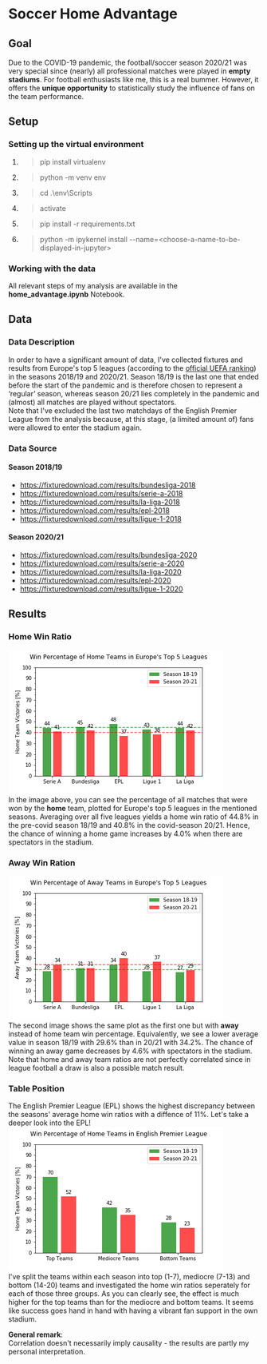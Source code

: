 # Soccer Home Advantage

## Goal
Due to the COVID-19 pandemic, the football/soccer season 2020/21 was very special since (nearly) all professional matches were played in **empty stadiums**. For football enthusiasts like me, this is a real bummer. However, it offers the **unique opportunity** to statistically study the influence of fans on the team performance.


## Setup

### Setting up the virtual environment

1. >pip install virtualenv
2. >python -m venv env
3. > cd .\env\Scripts
4. >activate
5. >pip install -r requirements.txt
6. >python -m ipykernel install --name=\<choose-a-name-to-be-displayed-in-jupyter\>

### Working with the data
All relevant steps of my analysis are available in the **home_advantage.ipynb** Notebook.


## Data
### Data Description
In order to have a significant amount of data, I've collected fixtures and results from Europe's top 5 leagues (according to the [official UEFA ranking](https://www.uefa.com/memberassociations/uefarankings/country/#/yr/2021)) in the seasons 2018/19 and 2020/21. Season 18/19 is the last one that ended before the start of the pandemic and is therefore chosen to represent a &#8216;regular&#8217; season, whereas season 20/21 lies completely in the pandemic and (almost) all matches are played without spectators.   
Note that I've excluded the last two matchdays of the English Premier League from the analysis because, at this stage, (a limited amount of) fans were allowed to enter the stadium again.  

### Data Source
#### Season 2018/19  
* https://fixturedownload.com/results/bundesliga-2018  
* https://fixturedownload.com/results/serie-a-2018  
* https://fixturedownload.com/results/la-liga-2018  
* https://fixturedownload.com/results/epl-2018  
* https://fixturedownload.com/results/ligue-1-2018  
#### Season 2020/21  
* https://fixturedownload.com/results/bundesliga-2020  
* https://fixturedownload.com/results/serie-a-2020  
* https://fixturedownload.com/results/la-liga-2020  
* https://fixturedownload.com/results/epl-2020  
* https://fixturedownload.com/results/ligue-1-2020  


## Results
### Home Win Ratio
![Home Team Victories [%]](plots//europe_home_win_percentages.png)  
In the image above, you can see the percentage of all matches that were won by the **home** team, plotted for Europe's top 5 leagues in the mentioned seasons. Averaging over all five leagues yields a home win ratio of 44.8%  in the pre-covid season 18/19 and 40.8% in the covid-season 20/21. Hence, the chance of winning a home game increases by 4.0% when there are spectators in the stadium. 

### Away Win Ration
![Away Team Victories [%]](plots//europe_away_win_percentages.png)   
The second image shows the same plot as the first one but with **away** instead of home team win percentage. Equivalently, we see a lower average value in season 18/19 with 29.6% than in 20/21 with 34.2%. The chance of winning an away game decreases by 4.6% with spectators in the stadium. Note that home and away team ratios are not perfectly correlated since in league football a draw is also a possible match result. 

### Table Position 
The English Premier League (EPL) shows the highest discrepancy between the seasons' average home win ratios with a diffence of 11%. Let's take a deeper look into the EPL!  
![Home Team Victories of top, mediocre and bottom teams in EPL [%]](plots//epl_top_medi_bottom.png)   
I've split the teams within each season into top (1-7), mediocre (7-13) and bottom (14-20) teams and investigated the home win ratios seperately for each of those three groups. As you can clearly see, the effect is much higher for the top teams than for the mediocre and bottom teams. It seems like success goes hand in hand with having a vibrant fan support in the own stadium.   
  
    
**General remark**:  
Correlation doesn't necessarily imply causality - the results are partly my personal interpretation. 
